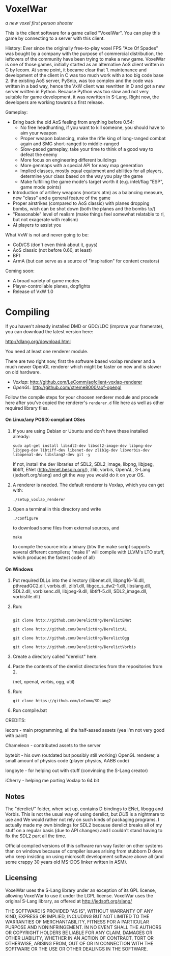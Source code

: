 # VoxelWar
*a new voxel first person shooter*

This is the client software for a game called "VoxelWar". You can play this game by connecting to a server with this client.

History:
Ever since the originally free-to-play voxel FPS "Ace Of Spades" was bought by a company with the purpose of commercial distribution, the leftovers of the community have been trying to make a new game. VoxelWar is one of those games, initially started as an alternative AoS client written in C by lecom. At some point, it became clear that 1. maintenance and development of the client in C was too much work with a too big code base 2. the existing AoS server, PySnip, was too complex and the code was written in a bad way, hence the VxW client was rewritten in D and got a new server written in Python. Because Python was too slow and not very suitable for game development, it was rewritten in S-Lang. Right now, the developers are working towards a first release.

Gameplay:
- Bring back the old AoS feeling from anything before 0.54:
	- No free headhunting, if you want to kill someone, you should have to aim your weapon
	- Proper weapon balancing, make the rifle king of long-ranged combat again and SMG short-ranged to middle-ranged
	- Slow-paced gameplay, take your time to think of a good way to defeat the enemy
	- More focus on engineering different buildings
	- More genmaps with a special API for easy map generation
	- Implied classes, mostly equal equipment and abilities for all players, determine your class based on the way you play the game
	- Make fulfilling the game mode's target worth it (e.g. intel/flag "ESP", game mode points)
- Introduction of artillery weapons (mortars atm) as a balancing measure, new "class" and a general feature of the game
- Proper airstrikes (compared to AoS classic) with planes dropping bombs, wich can be shot down (both the planes and the bombs \o/)
- "Reasonable" level of realism (make things feel somewhat relatable to rl, but not exagerate with realism)
- AI players to assist you

What VxW is not and never going to be:
- CoD/CS (don't even think about it, guys)
- AoS classic (not before 0.60, at least)
- BF1
- ArmA (but can serve as a source of "inspiration" for content creators)

Coming soon:
- A broad variety of game modes
- Player-controllable planes, dogfights
- Release of VxW 1.0

# Compiling

If you haven't already installed DMD or GDC/LDC (improve your framerate), you can download the latest version here:

http://dlang.org/download.html

You need at least one renderer module.

There are two right now, first the software based voxlap renderer and a much newer OpenGL renderer which might be faster on new and is slower on old hardware.
- *Voxlap*: http://github.com/LeComm/aofclient-voxlap-renderer
- *OpenGL*: http://github.com/xtreme8000/aof-opengl

Follow the compile steps for your choosen renderer module and procede here after you've copied the renderer's ```renderer.d``` file here as well as other required library files.

#### On Linux/any POSIX-compliant OSes
1. If you are using Debian or Ubuntu and don't have these installed already:
	```
	sudo apt-get install libsdl2-dev libsdl2-image-dev libpng-dev libjpeg-dev libtiff-dev libenet-dev zlib1g-dev libvorbis-dev libopenal-dev libslang2-dev git -y
	```
    If not, install the dev libraries of SDL2, SDL2_image, libpng, libjpeg, libtiff, ENet (http://enet.bespin.org/), zlib, vorbis, OpenAL, S-Lang (jedsoft.org/slang) and git the way you would do it on your OS.
	
2. A renderer is needed. The default renderer is Voxlap, which you can get with:
	```
	./setup_voxlap_renderer
	```

3. Open a terminal in this directory and write

	```
	./configure
	```

	to download some files from external sources, and

	```
	make
	```

	to compile the source into a binary
	(btw the make script supports several different compilers; "make ll" will compile with LLVM's LTO stuff, which produces the fastest code of all)


#### On Windows

1. Put required DLLs into the directory (libenet.dll, libpng16-16.dll, pthreadGC2.dll, vorbis.dll, zlib1.dll, libgcc_s_dw2-1.dll, libslang.dll, SDL2.dll, vorbisenc.dll, libjpeg-9.dll, 
libtiff-5.dll, SDL2_image.dll, vorbisfile.dll)

2. Run:

	```

	git clone http://github.com/DerelictOrg/DerelictENet

	git clone http://github.com/DerelictOrg/DerelictAL

	git clone http://github.com/DerelictOrg/DerelictOgg

	git clone http://github.com/DerelictOrg/DerelictVorbis
	```

3. Create a directory called "derelict" here.

4. Paste the contents of the derelict directories from the repositories from 2.

	(net, openal, vorbis, ogg, util)

5. Run:
	```
	git clone https://github.com/LeComm/SDLang2
	```

6. Run compile.bat

CREDITS:

lecom - main programming, all the half-assed assets (yea I'm not very good with paint)

Chameleon - contributed assets to the server

bytebit - his own (outdated but possibly still working) OpenGL renderer, a small amount of physics code (player physics, AABB code)

longbyte - for helping out with stuff (convincing the S-Lang creator)

iCherry - helping me porting Voxlap to 64 bit


## Notes

The "derelict/" folder, when set up, contains D bindings to ENet, libogg and Vorbis. This is not the usual way of using derelict, but *DUB* is a nightmare to use and We would rather not rely on such kinds of packaging programs. I actually made my own bindings for SDL2 because derelict breaks all of my stuff on a regular basis (due to API changes) and I couldn't stand having to fix the SDL2 part all the time.

Official compiled versions of this software run way faster on other systems than on windows because of compiler issues arising from stubborn D devs who keep insisting on using microsoft development software above all (and some crappy 30 years old MS-DOS linker written in ASM).

## Licensing

VoxelWar uses the S-Lang library under an exception of its GPL license, allowing VoxelWar to use it under the LGPL license.
VoxelWar uses the original S-Lang library, as offered at http://jedsoft.org/slang/

THE SOFTWARE IS PROVIDED "AS IS", WITHOUT WARRANTY OF ANY KIND, EXPRESS OR IMPLIED, INCLUDING BUT NOT LIMITED TO THE WARRANTIES OF MERCHANTABILITY, FITNESS FOR A PARTICULAR PURPOSE AND NONINFRINGEMENT. IN NO EVENT SHALL THE AUTHORS OR COPYRIGHT HOLDERS BE LIABLE FOR ANY CLAIM, DAMAGES OR OTHER LIABILITY, WHETHER IN AN ACTION OF CONTRACT, TORT OR OTHERWISE, ARISING FROM, OUT OF OR IN CONNECTION WITH THE SOFTWARE OR THE USE OR OTHER DEALINGS IN THE SOFTWARE.